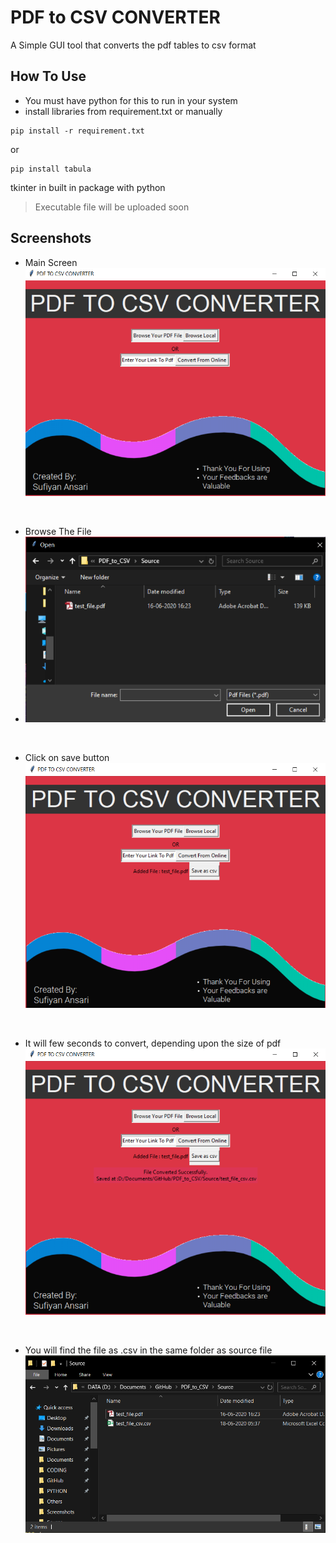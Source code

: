 # PDF to CSV CONVERTER
A Simple GUI tool that converts the pdf tables to csv format

## How To Use
- You must have python for this to run in your system
- install libraries from requirement.txt or manually
```
pip install -r requirement.txt
```
or
```
pip install tabula
```
tkinter in built in package with python

> Executable file will be uploaded soon

## Screenshots

- Main Screen
![](Screenshots/main.png)
<br>

- Browse The File
- ![](Screenshots/browse.png)
<br>

- Click on save button
![](Screenshots/save.png)
<br>

- It will few seconds to convert, depending upon the size of pdf
![](Screenshots/success.png)
<br>

- You will find the file as .csv in the same folder as source file
![](Screenshots/output.png)
